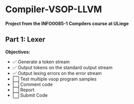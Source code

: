 # Compiler-VSOP-LLVM

**Project from the INFO0085-1 Compilers course at ULiege**

## Part 1: Lexer

**Objectives:**
+ ✅ Generate a token stream
+ ✅ Output tokens on the standard output stream
+ ✅ Output lexing errors on the error stream
+ ⬜️ Test multiple vsop program samples
+ ⬜️ Comment code
+ ⬜️ Report
+ ⬜️ Submit Code
